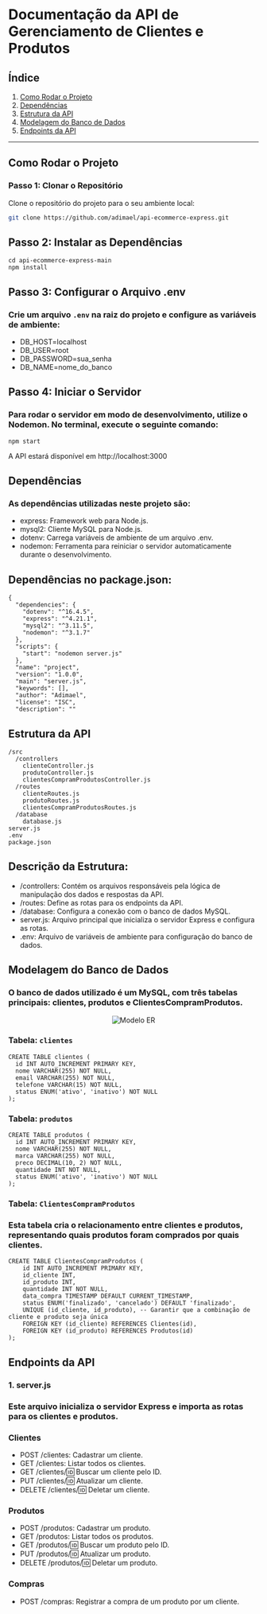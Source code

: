 # Documentação da API de Gerenciamento de Clientes e Produtos

## Índice
1. [Como Rodar o Projeto](#como-rodar-o-projeto)
2. [Dependências](#dependências)
3. [Estrutura da API](#estrutura-da-api)
4. [Modelagem do Banco de Dados](#modelagem-do-banco-de-dados)
5. [Endpoints da API](#endpoints-da-api)

---

## Como Rodar o Projeto

### Passo 1: Clonar o Repositório

Clone o repositório do projeto para o seu ambiente local:

```bash
git clone https://github.com/adimael/api-ecommerce-express.git
````

## Passo 2: Instalar as Dependências

```
cd api-ecommerce-express-main
npm install
```

## Passo 3: Configurar o Arquivo .env

### Crie um arquivo `.env` na raiz do projeto e configure as variáveis de ambiente:

- DB_HOST=localhost
- DB_USER=root
- DB_PASSWORD=sua_senha
- DB_NAME=nome_do_banco

##

## Passo 4: Iniciar o Servidor
### Para rodar o servidor em modo de desenvolvimento, utilize o Nodemon. No terminal, execute o seguinte comando:
```
npm start
```
A API estará disponível em http://localhost:3000

##

## Dependências

### As dependências utilizadas neste projeto são:

- express: Framework web para Node.js.
- mysql2: Cliente MySQL para Node.js.
- dotenv: Carrega variáveis de ambiente de um arquivo .env.
- nodemon: Ferramenta para reiniciar o servidor automaticamente durante o desenvolvimento.

## Dependências no package.json:

````
{
  "dependencies": {
    "dotenv": "^16.4.5",
    "express": "^4.21.1",
    "mysql2": "^3.11.5",
    "nodemon": "^3.1.7"
  },
  "scripts": {
    "start": "nodemon server.js"
  },
  "name": "project",
  "version": "1.0.0",
  "main": "server.js",
  "keywords": [],
  "author": "Adimael",
  "license": "ISC",
  "description": ""
````

##

## Estrutura da API

```
/src
  /controllers
    clienteController.js
    produtoController.js
    clientesCompramProdutosController.js
  /routes
    clienteRoutes.js
    produtoRoutes.js
    clientesCompramProdutosRoutes.js
  /database
    database.js
server.js
.env
package.json
```

## Descrição da Estrutura:

- /controllers: Contém os arquivos responsáveis pela lógica de manipulação dos dados e respostas da API.
- /routes: Define as rotas para os endpoints da API.
- /database: Configura a conexão com o banco de dados MySQL.
- server.js: Arquivo principal que inicializa o servidor Express e configura as rotas.
- .env: Arquivo de variáveis de ambiente para configuração do banco de dados.

##

## Modelagem do Banco de Dados

### O banco de dados utilizado é um MySQL, com três tabelas principais: clientes, produtos e ClientesCompramProdutos.

<p align="center">
<img src="./modeloER.png" alt="Modelo ER" />
</p>


### Tabela: `clientes`

````
CREATE TABLE clientes (
  id INT AUTO_INCREMENT PRIMARY KEY,
  nome VARCHAR(255) NOT NULL,
  email VARCHAR(255) NOT NULL,
  telefone VARCHAR(15) NOT NULL,
  status ENUM('ativo', 'inativo') NOT NULL
);
````

### Tabela: `produtos`

````
CREATE TABLE produtos (
  id INT AUTO_INCREMENT PRIMARY KEY,
  nome VARCHAR(255) NOT NULL,
  marca VARCHAR(255) NOT NULL,
  preco DECIMAL(10, 2) NOT NULL,
  quantidade INT NOT NULL,
  status ENUM('ativo', 'inativo') NOT NULL
);
````

### Tabela: `ClientesCompramProdutos`

### Esta tabela cria o relacionamento entre clientes e produtos, representando quais produtos foram comprados por quais clientes.

````
CREATE TABLE ClientesCompramProdutos (
    id INT AUTO_INCREMENT PRIMARY KEY,
    id_cliente INT,
    id_produto INT,
    quantidade INT NOT NULL,
    data_compra TIMESTAMP DEFAULT CURRENT_TIMESTAMP,
    status ENUM('finalizado', 'cancelado') DEFAULT 'finalizado',
    UNIQUE (id_cliente, id_produto), -- Garantir que a combinação de cliente e produto seja única
    FOREIGN KEY (id_cliente) REFERENCES Clientes(id),
    FOREIGN KEY (id_produto) REFERENCES Produtos(id)
);
````


##

## Endpoints da API

### 1. server.js

### Este arquivo inicializa o servidor Express e importa as rotas para os clientes e produtos.

### Clientes

- POST /clientes: Cadastrar um cliente.
- GET /clientes: Listar todos os clientes.
- GET /clientes/:id: Buscar um cliente pelo ID.
- PUT /clientes/:id: Atualizar um cliente.
- DELETE /clientes/:id: Deletar um cliente.

### Produtos

- POST /produtos: Cadastrar um produto.
- GET /produtos: Listar todos os produtos.
- GET /produtos/:id: Buscar um produto pelo ID.
- PUT /produtos/:id: Atualizar um produto.
- DELETE /produtos/:id: Deletar um produto.

### Compras

- POST /compras: Registrar a compra de um produto por um cliente.